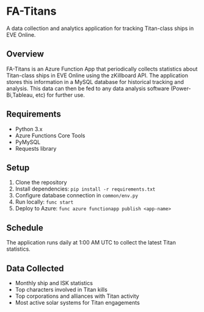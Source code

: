 # FA-Titans

A data collection and analytics application for tracking Titan-class ships in EVE Online.

## Overview

FA-Titans is an Azure Function App that periodically collects statistics about Titan-class ships in EVE Online using the zKillboard API. The application stores this information in a MySQL database for historical tracking and analysis. This data can then be fed to any data analysis software (Power-Bi,Tableau, etc) for further use.

## Requirements

- Python 3.x
- Azure Functions Core Tools
- PyMySQL
- Requests library

## Setup

1. Clone the repository
2. Install dependencies: `pip install -r requirements.txt`
3. Configure database connection in `common/env.py`
4. Run locally: `func start`
5. Deploy to Azure: `func azure functionapp publish <app-name>`

## Schedule

The application runs daily at 1:00 AM UTC to collect the latest Titan statistics.

## Data Collected

- Monthly ship and ISK statistics
- Top characters involved in Titan kills
- Top corporations and alliances with Titan activity
- Most active solar systems for Titan engagements